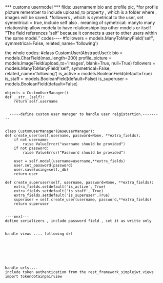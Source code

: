 *** custome usermodel ***
filds: usernamem bio and profile pic, 
*for profile picture remember to include uploaad_to property , which is a folder where , images will be saved.
*followers , which is symetrical to the user, set symentrical = true, include self also .
meaning of symetrical: manyto many relationship allow modela to have relationshipn top other models or itself
"The field references 'self' because it connects a user to other users within the same model."
codes----
#followers = models.ManyToManyField('self', symmetrical=False, related_name='following')

the whole codes: 
 #class CustomUser(AbstractUser):
    bio = models.CharField(max_length=200)
    profile_picture = models.ImageField(upload_to='images', blank=True, null=True)
    followers = models.ManyToManyField('self', symmetrical=False, related_name='following')
    is_active = models.BooleanField(default=True)
    is_staff = models.BooleanField(default=False)
    is_superuser = models.BooleanField(default=False)
    
    objects = CustomUserManager()
    def __str__(self):
        return self.username


      -----define custom user manager to handle user reigistartion.---------


    class CustomUserManager(BaseUserManager):
    def create_user(self,username, password=None, **extra_fields):
        if not username:
            raise ValueError("username should be provided")
        if not password:
            raise ValueError("Password should be provided")
        
        user = self.model(username=username,**extra_fields)
        user.set_password(password)
        user.save(using=self._db)
        return user
    
    def create_superuser(self, username, password=None, **extra_fields):
        extra_fields.setdefault('is_active', True)
        extra_fields.setdefault('is_staff', True)
        extra_fields.setdefault('is_superuser',True)
        superuser = self.create_user(username, password,**extra_fields)
        return superuser


    ----next---
    define serializers , include password field , set it as writte only


    handle views .... following drf







    handle urls.... 
    include token authentication from the rest_framework_simplejwt.views import tokenobtainpairview